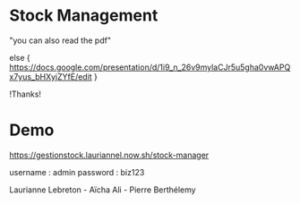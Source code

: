 # Stock Management
"you can also read the pdf"

else { https://docs.google.com/presentation/d/1i9_n_26v9mylaCJr5u5gha0vwAPQx7yus_bHXyjZYfE/edit }

!Thanks!

# Demo
https://gestionstock.lauriannel.now.sh/stock-manager

username : admin
password : biz123

Laurianne Lebreton - Aïcha Ali - Pierre Berthélemy
